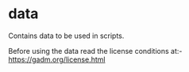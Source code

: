 # data
Contains data to be used in scripts. 

Before using the data read the license conditions at:- https://gadm.org/license.html 
